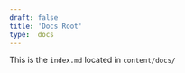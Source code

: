 ```yaml
---
draft: false
title: 'Docs Root'
type:  docs
---
```


This is the `index.md` located in `content/docs/`
